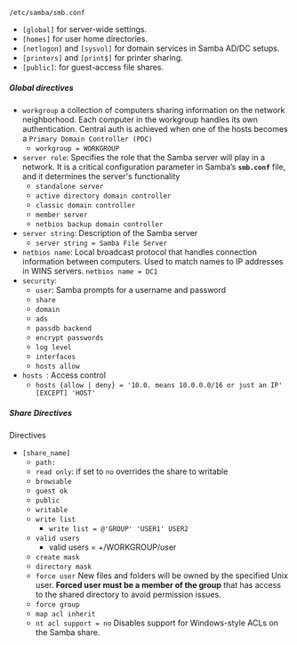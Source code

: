 
`/etc/samba/smb.conf`

- `[global]` for server-wide settings.
- `[homes]` for user home directories.
- `[netlogon]` and `[sysvol]` for domain services in Samba AD/DC setups.
- `[printers]` and `[print$]` for printer sharing.
- `[public]`: for guest-access file shares.

##### Global directives

- `workgroup`
	a collection of computers sharing information on the network neighborhood. Each computer in the workgroup handles its own authentication. Central auth is achieved when one of the hosts becomes a `Primary Domain Controller (PDC)`
	- `workgroup = WORKGROUP`
- `server role`: 
	Specifies the role that the Samba server will play in a network. It is a critical configuration parameter in Samba’s **`smb.conf`** file, and it determines the server's functionality
	- `standalone server`
	- `active directory domain controller` 
	- `classic domain controller`
	- `member server`
	- `netbios backup domain controller`
- `server string`:
	Description of the Samba server
	- `server string = Samba File Server`
- `netbios name`: 
	Local broadcast protocol that handles connection information between computers. Used to match names to IP addresses in WINS servers.
	`netbios name = DC1`
- `security`:
	- `user`: Samba prompts for a username and password
	- `share`
	- `domain`
	- `ads`
	- `passdb backend`
	- `encrypt passwords`
	- `log level`
	- `interfaces`
	- `hosts allow`
- `hosts `:
	Access control
	- `hosts {allow | deny} = '10.0. means 10.0.0.0/16 or just an IP' [EXCEPT] 'HOST'`

##### Share Directives

Directives
- `[share_name]`
	- `path:`
	- `read only`:
		if set to `no` overrides the share to writable
	- `browsable`
	- `guest ok`
	-  `public`
	- `writable`
	- `write list`
		- `write list = @'GROUP' 'USER1' USER2`
	- `valid users`
		- valid users = +/WORKGROUP/user
	- `create mask`
	- `directory mask`
	- `force user`
		New files and folders will be owned by the specified Unix user. **Forced user must be a member of the group** that has access to the shared directory to avoid permission issues.
	- `force group`
	- `map acl inherit`
	- `nt acl support = no`
		Disables support for Windows-style ACLs on the Samba share.